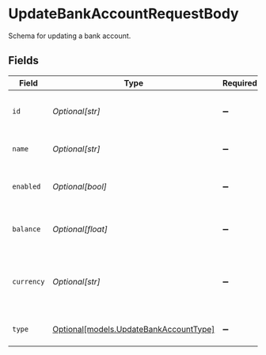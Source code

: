 # UpdateBankAccountRequestBody

Schema for updating a bank account.


## Fields

| Field                                                                        | Type                                                                         | Required                                                                     | Description                                                                  | Example                                                                      |
| ---------------------------------------------------------------------------- | ---------------------------------------------------------------------------- | ---------------------------------------------------------------------------- | ---------------------------------------------------------------------------- | ---------------------------------------------------------------------------- |
| `id`                                                                         | *Optional[str]*                                                              | :heavy_minus_sign:                                                           | The unique identifier of the bank account.                                   | b7e6c2a0-1f2d-4c3b-9a8e-123456789abc                                         |
| `name`                                                                       | *Optional[str]*                                                              | :heavy_minus_sign:                                                           | The name of the bank account.                                                | Checking Account                                                             |
| `enabled`                                                                    | *Optional[bool]*                                                             | :heavy_minus_sign:                                                           | Whether the bank account is enabled.                                         | true                                                                         |
| `balance`                                                                    | *Optional[float]*                                                            | :heavy_minus_sign:                                                           | Current balance of the bank account.                                         | 1500.75                                                                      |
| `currency`                                                                   | *Optional[str]*                                                              | :heavy_minus_sign:                                                           | The currency code for the bank account (ISO 4217).                           | USD                                                                          |
| `type`                                                                       | [Optional[models.UpdateBankAccountType]](../models/updatebankaccounttype.md) | :heavy_minus_sign:                                                           | Type of the bank account.                                                    | depository                                                                   |